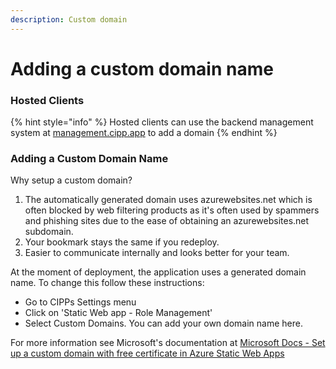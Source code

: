 ```yaml
---
description: Custom domain
---
```


# Adding a custom domain name

### Hosted Clients

{% hint style="info" %}
Hosted clients can use the backend management system at [management.cipp.app](https://management.cipp.app) to add a domain
{% endhint %}

### Adding a Custom Domain Name

Why setup a custom domain?

1. The automatically generated domain uses azurewebsites.net which is often blocked by web filtering products as it's often used by spammers and phishing sites due to the ease of obtaining an azurewebsites.net subdomain.
2. Your bookmark stays the same if you redeploy.
3. Easier to communicate internally and looks better for your team.

At the moment of deployment, the application uses a generated domain name. To change this follow these instructions:

* Go to CIPPs Settings menu
* Click on 'Static Web app - Role Management'
* Select Custom Domains. You can add your own domain name here.

For more information see Microsoft's documentation at [Microsoft Docs - Set up a custom domain with free certificate in Azure Static Web Apps](https://docs.microsoft.com/en-us/azure/static-web-apps/custom-domain?tabs=azure-dns)
